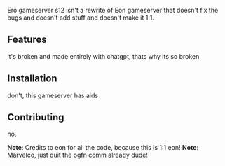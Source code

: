 Ero gameserver s12 isn't a rewrite of Eon gameserver that doesn't fix the bugs and doesn't add stuff and doesn't make it 1:1.

## Features

it's broken and made entirely with chatgpt, thats why its so broken

## Installation

don't, this gameserver has aids

## Contributing

no.

**Note**: Credits to eon for all the code, because this is 1:1 eon!
**Note**: Marvelco, just quit the ogfn comm already dude!
